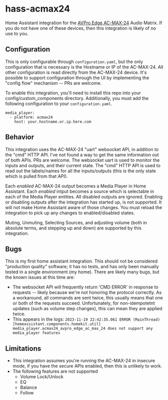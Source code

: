 # hass-acmax24

Home Assistant integration for the [AVPro Edge AC-MAX-24](https://avproedge.com/products/ac-max-24) Audio Matrix. If you do not have one of these devices, then this integration is likely of no use to you.

## Configuration

This is only configurable through `configuration.yaml`, but the only configuration that is necessary is the Hostname or IP of the AC-MAX-24. All other configuration is read directly from the AC-MAX-24 device. It's possible to support configuration through the UI
by implementing the "config flow" mechanism -- PRs are welcome.

To enable this integration, you'll need to install this repo into your config/custom_components directory.  Additionally, you must add the following configuration to your `configuration.yaml`.
```
media_player:
  - platform: acmax24
    host: your.hostname.or.ip.here.com
```

## Behavior

This integration uses the AC-MAX-24 "uart" websocket API, in addition to the "cmd" HTTP API. I've not found a way to get the same information out of both APIs. PRs are welcome. The websocket uart is used to monitor the inputs and outputs, and their current state. The "cmd" HTTP API is used to read out the labels/names for all the inputs/outputs (this is the only state which is pulled from that API).

Each _enabled_ AC-MAX-24 output becomes a Media Player in Home Assistant. Each _enabled_ intput becomes a source which is selectable
in each of the Media Player entities. All disabled outputs are ignored. Enabling or disabling outputs after the integration has started up, is not supported. It will not make Home Assistant aware of those changes. You must reload the integration to pick up any changes to enabled/disabled states.

Muting, Unmuting, Selecting Sources, and adjusting volume (both in absolute terms, and stepping up and down) are supported by this integration.

## Bugs

This is my first home assistant integration. This should not be considered "production quality" software; it has no tests, and has
only been manually tested in a single environment (my home). There are likely many bugs, but the known issues at this time are:

- The websocket API will frequently return 'CMD ERROR' in response to requests -- likely because we're not honoring the protocol correctly. As a workaround, all commands are sent twice, this usually means that one or both of the requests succeed. Unfortunately, for non-idempotetnt updates (such as volume step changes), this can mean they are applied twice.
- This appears in the logs: ```2023-11-19 22:42:35.061 ERROR (MainThread) [homeassistant.components.homekit.util] media_player.acmax24_avpro_edge_ac_max_24 does not support any media_player features```

## Limitations

- This integration assumes you're running the AC-MAX-24 in insecure mode, if you have the secure APIs enabled, then this is unlikely to work.
- The following features are not supported
  - Volume Lock/Unlock
  - EQ
  - Balance
  - Follow
